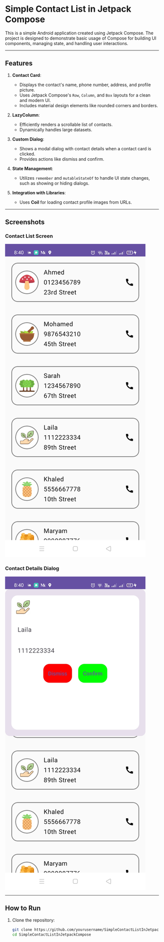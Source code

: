 # Simple Contact List in Jetpack Compose

This is a simple Android application created using Jetpack Compose. The project is designed to demonstrate basic usage of Compose for building UI components, managing state, and handling user interactions.

---

## Features

1. **Contact Card**:

   - Displays the contact's name, phone number, address, and profile picture.
   - Uses Jetpack Compose's `Row`, `Column`, and `Box` layouts for a clean and modern UI.
   - Includes material design elements like rounded corners and borders.

2. **LazyColumn**:

   - Efficiently renders a scrollable list of contacts.
   - Dynamically handles large datasets.

3. **Custom Dialog**:

   - Shows a modal dialog with contact details when a contact card is clicked.
   - Provides actions like dismiss and confirm.

4. **State Management**:

   - Utilizes `remember` and `mutableStateOf` to handle UI state changes, such as showing or hiding dialogs.

5. **Integration with Libraries**:
   - Uses **Coil** for loading contact profile images from URLs.

---

## Screenshots

### Contact List Screen

![Contact List Screen](screenshots/contact_list_screen.jpeg)

### Contact Details Dialog

![Contact Details Dialog](screenshots/contact_details_dialog.jpeg)

---

## How to Run

1. Clone the repository:
   ```bash
   git clone https://github.com/yourusername/SimpleContactListInJetpackCompose.git
   cd SimpleContactListInJetpackCompose
   ```
